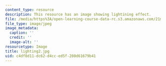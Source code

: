 ```yaml
---
content_type: resource
description: This resource has an image showing lightining effect.
file: /media/https%3A/open-learning-course-data-rc.s3.amazonaws.com/21m-873-theater-arts-topics-fall-2004-january-iap-2005/c4df8d11dc62d4cced5f280d61679b41_lighting2.jpg
file_type: image/jpeg
image_metadata:
  caption: ''
  credit: ''
  image-alt: ''
resourcetype: Image
title: lighting2.jpg
uid: c4df8d11-dc62-d4cc-ed5f-280d61679b41
---
```

